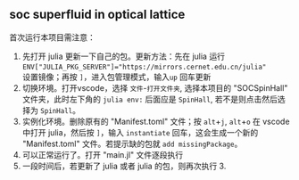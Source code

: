 ## soc superfluid in optical lattice
首次运行本项目需注意：
1. 先打开 julia 更新一下自己的包。更新方法：先在 julia 运行
   `ENV["JULIA_PKG_SERVER"]="https://mirrors.cernet.edu.cn/julia"`  
   设置镜像；再按 `]`，进入包管理模式，输入`up` 回车更新
2. 切换环境。打开vscode，选择 `文件`-`打开文件夹`, 选择本项目的 "SOCSpinHall" 文件夹，此时左下角的 `julia env:` 后面应是 `SpinHall`, 若不是则点击然后选择为 `SpinHall`。
3. 实例化环境。删除原有的 "Manifest.toml" 文件；按 `alt`+`j`, `alt`+`o` 在 vscode 中打开 julia，然后按 `]`，输入 `instantiate` 回车，这会生成一个新的 "Manifest.toml" 文件。若提示缺的包就 `add missingPackage`。
4. 可以正常运行了。打开 "main.jl" 文件逐段执行
5. 一段时间后，若更新了 julia 或者 julia 的包，则再次执行 3.
